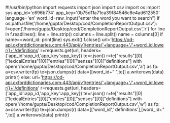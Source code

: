 #!/usr/bin/python
import requests
import json
import csv
import os
import sys
app_id='c696b774'
app_key='0b75d11a71ea39f84546c8e4ad612550'
language='en'
word_id=raw_input("enter the word you want to search")
if os.path.isfile('/home/gupta/Desktop/cod/CompletionReportOutput.csv'):
	f=open('/home/gupta/Desktop/cod/CompletionReportOutput.csv','r')
	for line in f.readlines():
		line = line.strip()
		columns = line.split()
		name = columns[0]
		if name==word_id:
			print(line)
			sys.exit()
	f.close()
	url='https://od-api.oxforddictionaries.com:443/api/v1/entries/'+language+'/'+word_id.lower()+'/definitions'
	r=requests.get(url, headers={'app_id':app_id,'app_key':app_key})
	te=r.json()
	r=te["results"][0]["lexicalEntries"][0]["entries"][0]["senses"][0]["definitions"]
	with open('/home/gupta/Desktop/cod/CompletionReportOutput.csv','a') as fp:
		a=csv.writer(fp)
		te=json.dumps(r)
		data=[[word_id+"  ",te]]
		a.writerows(data)
	print(r)
else:
	url='https://od-api.oxforddictionaries.com:443/api/v1/entries/'+language+'/'+word_id.lower()+'/definitions'
	r=requests.get(url, headers={'app_id':app_id,'app_key':app_key})
	te=r.json()
	r=te["results"][0]["lexicalEntries"][0]["entries"][0]["senses"][0]["definitions"]
	with open('/home/gupta/Desktop/cod/CompletionReportOutput.csv','w') as fp:
		a=csv.writer(fp)
		te=json.dumps(r)
		data=[['word_id',' definitions'],[word_id+"  ",te]]
		a.writerows(data)
	print(r)
